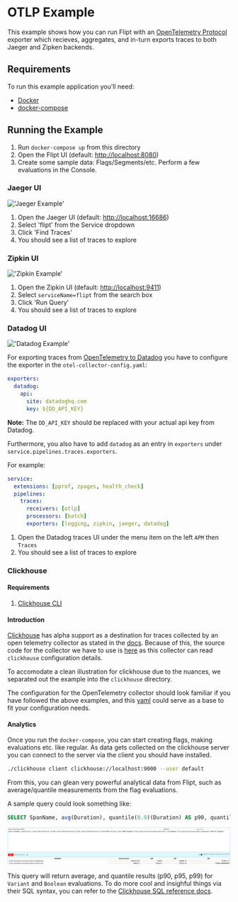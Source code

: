 # OTLP Example

This example shows how you can run Flipt with an [OpenTelemetry Protocol](https://opentelemetry.io/docs/reference/specification/protocol/) exporter which recieves, aggregates, and in-turn exports traces to both Jaeger and Zipken backends.

## Requirements

To run this example application you'll need:

* [Docker](https://docs.docker.com/install/)
* [docker-compose](https://docs.docker.com/compose/install/)

## Running the Example

1. Run `docker-compose up` from this directory
1. Open the Flipt UI (default: [http://localhost:8080](http://localhost:8080))
1. Create some sample data: Flags/Segments/etc. Perform a few evaluations in the Console.

### Jaeger UI

!['Jaeger Example'](../../images/jaeger.jpg)

1. Open the Jaeger UI (default: [http://localhost:16686](http://localhost:16686))
1. Select 'flipt' from the Service dropdown
1. Click 'Find Traces'
1. You should see a list of traces to explore

### Zipkin UI

!['Zipkin Example'](../../images/zipkin.png)

1. Open the Zipkin UI (default: [http://localhost:9411](http://localhost:9411))
1. Select `serviceName=flipt` from the search box
1. Click 'Run Query'
1. You should see a list of traces to explore

### Datadog UI

!['Datadog Example'](../../images/datadog.png)

For exporting traces from [OpenTelemetry to Datadog](https://docs.datadoghq.com/opentelemetry/otel_collector_datadog_exporter) you have to configure the exporter in the `otel-collector-config.yaml`:

```yaml
exporters:
  datadog:
    api:
      site: datadoghq.com
      key: ${DD_API_KEY}
```

**Note:** The `DD_API_KEY` should be replaced with your actual api key from Datadog.

Furthermore, you also have to add `datadog` as an entry in `exporters` under `service.pipelines.traces.exporters`.

For example:

```yaml
service:
  extensions: [pprof, zpages, health_check]
  pipelines:
    traces:
      receivers: [otlp]
      processors: [batch]
      exporters: [logging, zipkin, jaeger, datadog]
```

1. Open the Datadog traces UI under the menu item on the left `APM` then `Traces`
1. You should see a list of traces to explore

### Clickhouse

#### Requirements

1. [Clickhouse CLI](https://clickhouse.com/docs/en/install)

#### Introduction

[Clickhouse](https://clickhouse.com/) has alpha support as a destination for traces collected by an open telemetry collector as stated in the [docs](https://github.com/open-telemetry/opentelemetry-collector-contrib/blob/main/exporter/clickhouseexporter/README.md). Because of this, the source code for the collector we have to use is [here](https://github.com/open-telemetry/opentelemetry-collector-contrib) as this collector can read `clickhouse` configuration details.

To accomodate a clean illustration for clickhouse due to the nuances, we separated out the example into the `clickhouse` directory.

The configuration for the OpenTelemetry collector should look familiar if you have followed the above examples, and this [yaml](./clickhouse/otel-collector-config.yaml) could serve as a base to fit your configuration needs.

#### Analytics

Once you run the `docker-compose`, you can start creating flags, making evaluations etc. like regular. As data gets collected on the clickhouse server you can connect to the server via the client you should have installed.

```bash
./clickhouse client clickhouse://localhost:9000 --user default
```

From this, you can glean very powerful analytical data from Flipt, such as average/quantile measurements from the flag evaluations.

A sample query could look something like:

```sql
SELECT SpanName, avg(Duration), quantile(0.9)(Duration) AS p90, quantile(0.95)(Duration) AS p95, quantile(0.99)(Duration) AS p99 FROM otel.otel_traces WHERE SpanName='flipt.evaluation.EvaluationService/Variant' OR SpanName='flipt.evaluation.EvaluationService/Boolean' GROUP BY SpanName;
```

!['Clickhouse Example'](../../images/clickhouse.png)

This query will return average, and quantile results (p90, p95, p99) for `Variant` and `Boolean` evaluations. To do more cool and insighful things via their SQL syntax, you can refer to the [Clickhouse SQL reference docs](https://clickhouse.com/docs/en/sql-reference).
